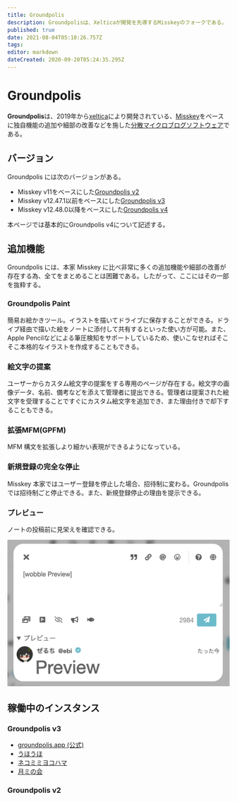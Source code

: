 ```yaml
---
title: Groundpolis
description: Groundpolisは、Xelticaが開発を先導するMisskeyのフォークである。
published: true
date: 2021-08-04T05:10:26.757Z
tags: 
editor: markdown
dateCreated: 2020-09-20T05:24:35.295Z
---
```


# Groundpolis

**Groundpolis**は、2019年から[xeltica](/persons/xeltica)により開発されている、[Misskey](/software/misskey)をベースに独自機能の追加や細部の改善などを施した[分散マイクロブログソフトウェア](/decentralized-social-networking-service#%E5%88%86%E6%95%A3%E3%83%9E%E3%82%A4%E3%82%AF%E3%83%AD%E3%83%96%E3%83%AD%E3%82%B0%E3%82%BD%E3%83%95%E3%83%88%E3%82%A6%E3%82%A7%E3%82%A2)である。

## バージョン

Groundpolis には次のバージョンがある。

- Misskey v11をベースにした[Groundpolis v2](https://github.com/Xeltica/misskey/tree/v2)
- Misskey v12.47.1以前をベースにした[Groundpolis v3](https://github.com/Groundpolis/Groundpolis/tree/12.47.1-gp-3.26.0)
- Misskey v12.48.0以降をベースにした[Groundpolis v4](https://github.com/Groundpolis/Groundpolis/tree/master)

本ページでは基本的にGroundpolis v4について記述する。

## 追加機能

Groundpolis には、本家 Misskey に比べ非常に多くの追加機能や細部の改善が存在する為、全てをまとめることは困難である。したがって、ここにはその一部を抜粋する。

### Groundpolis Paint

簡易お絵かきツール。イラストを描いてドライブに保存することができる。ドライブ経由で描いた絵をノートに添付して共有するといった使い方が可能。また、Apple Pencilなどによる筆圧検知をサポートしているため、使いこなせればそこそこ本格的なイラストを作成することもできる。

### 絵文字の提案

ユーザーからカスタム絵文字の提案をする専用のページが存在する。絵文字の画像データ、名前、備考などを添えて管理者に提出できる。管理者は提案された絵文字を受理することですぐにカスタム絵文字を追加でき、また理由付きで却下することもできる。

### 拡張MFM(GPFM)

MFM 構文を拡張しより細かい表現ができるようになっている。

### 新規登録の完全な停止

Misskey 本家ではユーザー登録を停止した場合、招待制に変わる。Groundpolis では招待制ごと停止できる。また、新規登録停止の理由を提示できる。

### プレビュー

ノートの投稿前に見栄えを確認できる。

![groundpolis-1.png](/ja_jp/software/groundpolis/groundpolis-1.png)


## 稼働中のインスタンス

### Groundpolis v3

- [groundpolis.app (公式)](https://groundpolis.app)
- [うほうほ](https://uhouho.xyz)
- [ネコミミヨコハマ](https://nekomimi.yokohama/)
- [月ミの会](https://gp.tsukimi.club/)

### Groundpolis v2
<!-- - [Groundpolis on GCP](https://groundpolis.nokotaro.com) -->
